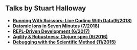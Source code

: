Talks by Stuart Halloway
------------------------

* **[Running With Scissors: Live Coding With Data(9/2018)](RunningWithScissors.md)**
* **[Datomic Ions in Seven Minutes (7/2018)](DatomicIonsInSevenMinutes.md)**
* **[REPL-Driven Development (6/2017)](REPLDrivenDevelopment.md)**
* **[Agility & Robustness: Clojure spec (9/2016)](AgilityRobustnessClojureSpec.md)**
* **[Debugging with the Scientific Method (11/2015)](DebuggingWithTheScientificMethod.md)**
